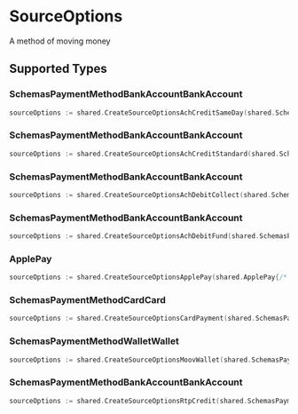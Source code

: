 # SourceOptions

A method of moving money


## Supported Types

### SchemasPaymentMethodBankAccountBankAccount

```go
sourceOptions := shared.CreateSourceOptionsAchCreditSameDay(shared.SchemasPaymentMethodBankAccountBankAccount{/* values here */})
```

### SchemasPaymentMethodBankAccountBankAccount

```go
sourceOptions := shared.CreateSourceOptionsAchCreditStandard(shared.SchemasPaymentMethodBankAccountBankAccount{/* values here */})
```

### SchemasPaymentMethodBankAccountBankAccount

```go
sourceOptions := shared.CreateSourceOptionsAchDebitCollect(shared.SchemasPaymentMethodBankAccountBankAccount{/* values here */})
```

### SchemasPaymentMethodBankAccountBankAccount

```go
sourceOptions := shared.CreateSourceOptionsAchDebitFund(shared.SchemasPaymentMethodBankAccountBankAccount{/* values here */})
```

### ApplePay

```go
sourceOptions := shared.CreateSourceOptionsApplePay(shared.ApplePay{/* values here */})
```

### SchemasPaymentMethodCardCard

```go
sourceOptions := shared.CreateSourceOptionsCardPayment(shared.SchemasPaymentMethodCardCard{/* values here */})
```

### SchemasPaymentMethodWalletWallet

```go
sourceOptions := shared.CreateSourceOptionsMoovWallet(shared.SchemasPaymentMethodWalletWallet{/* values here */})
```

### SchemasPaymentMethodBankAccountBankAccount

```go
sourceOptions := shared.CreateSourceOptionsRtpCredit(shared.SchemasPaymentMethodBankAccountBankAccount{/* values here */})
```

